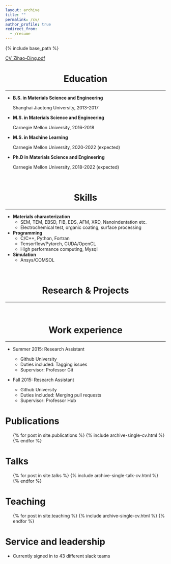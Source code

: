 ```yaml
---
layout: archive
title: ""
permalink: /cv/
author_profile: true
redirect_from:
  - /resume
---
```


{% include base_path %}

[CV_Zihao-Ding.pdf](https://Darkhunter9.github.io/files/CV_Zihao-Ding.pdf)

# <center>Education</center>
***
- **B.S. in Materials Science and Engineering**

    Shanghai Jiaotong University, 2013-2017

- **M.S. in Materials Science and Engineering**

    Carnegie Mellon University, 2016-2018

- **M.S. in Machine Learning**

    Carnegie Mellon University, 2020-2022 (expected)

- **Ph.D in Materials Science and Engineering**

    Carnegie Mellon University, 2018-2022 (expected)

<br/>

# <center>Skills</center>
***
* **Materials characterization**
  * SEM, TEM, EBSD, FIB, EDS, AFM, XRD, Nanoindentation etc.
  * Electrochemical test, organic coating, surface processing
* **Programming**
  * C/C++, Python, Fortran
  * Tensorflow/Pytorch, CUDA/OpenCL
  * High performance computing, Mysql
* **Simulation**
  * Ansys/COMSOL

<br/>

# <center>Research & Projects</center>
***

<br/>

# <center>Work experience</center>
***
* Summer 2015: Research Assistant
  * Github University
  * Duties included: Tagging issues
  * Supervisor: Professor Git

* Fall 2015: Research Assistant
  * Github University
  * Duties included: Merging pull requests
  * Supervisor: Professor Hub
  

Publications
======
  <ul>{% for post in site.publications %}
    {% include archive-single-cv.html %}
  {% endfor %}</ul>
  
Talks
======
  <ul>{% for post in site.talks %}
    {% include archive-single-talk-cv.html %}
  {% endfor %}</ul>
  
Teaching
======
  <ul>{% for post in site.teaching %}
    {% include archive-single-cv.html %}
  {% endfor %}</ul>
  
Service and leadership
======
* Currently signed in to 43 different slack teams
